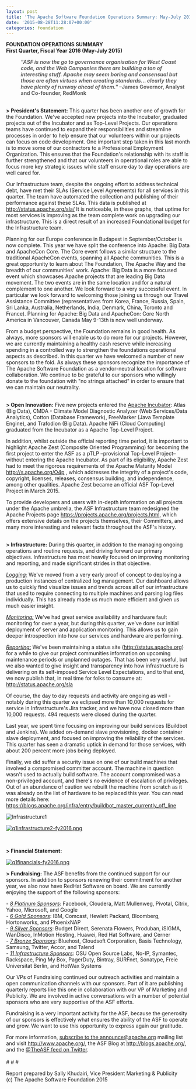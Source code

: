 ```yaml
---
layout: post
title: 'The Apache Software Foundation Operations Summary: May-July 2015'
date: '2015-08-28T11:28:07+00:00'
categories: foundation
---
```

<div><b>FOUNDATION OPERATIONS SUMMARY</b></div> 
  <div><b>First Quarter, Fiscal Year 2016 (May-July 2015)</b></div> 
  <blockquote style="margin: 0px 0px 0px 40px; border: medium none; padding: 0px;"> 
    <p><b><i>&quot;ASF is now the go to governance organisation for West Coast code, and the Web Companies there are building a ton of interesting stuff. Apache may seem boring and consensual but those are often virtues when creating standards… clearly they have plenty of runway ahead of them.&quot;&nbsp;</i></b><b>–James Governor, Analyst and Co-founder, RedMonk</b> </p> 
  </blockquote> 
  <p> </p> 
  <div> 
    <p><b><br />&gt; President's Statement:</b> This quarter has been another one of growth for the Foundation. We've accepted new projects into the Incubator, graduated projects out of the Incubator and as Top-Level Projects. Our operations teams have continued to expand their responsibilities and streamline processes in order to help ensure that our volunteers within our projects can focus on code development. One important step taken in this last month is to move some of our contractors to a Professional Employment Organization. This ensures that the Foundation's relationship with its staff is further strengthened and that our volunteers in operational roles are able to focus more key strategic issues while staff ensure day to day operations are well cared for.</p> 
    <p>Our Infrastructure team, despite the ongoing effort to address technical debt, have met their SLAs (Service Level Agreements) for all services in this quarter. The team have automated the collection and publishing of their performance against these SLAs. This data is published at <a href="http://status.apache.org/sla/">http://status.apache.org/sla/</a> It is noticeable, in these graphs, that uptime for most services is improving as the team complete work on upgrading our infrastructure. This is a direct result of an increased Foundational budget for the Infrastructure team.</p> 
    <p>Planning for our Europe conference in Budapest in September/October is now complete. This year we have split the conference into Apache: Big Data and ApacheCon Core. The Core event follows a similar structure to the traditional ApacheCon events, spanning all Apache communities. This is a great opportunity to learn about The Foundation, The Apache Way and the breadth of our communities' work. Apache: Big Data is a more focused event which showcases Apache projects that are leading Big Data movement. The two events are in the same location and for a natural complement to one another. We look forward to a very successful event. In particular we look forward to welcoming those joining us through our Travel Assistance Committee (representatives from Korea, France, Russia, Spain, Sri Lanka, Australia, Netherlands, India, Denmark, China, Toronto and France). Planning for Apache: Big Data and ApacheCon: Core North America in Vancouver, Canada May 9-13th is now well underway.</p> 
    <p>From a budget perspective, the Foundation remains in good health. As always, more sponsors will enable us to do more for our projects. However, we are currently maintaining a healthy cash reserve while increasing spending in a controlled way to strengthen the foundations operational aspects as described. In this quarter we have welcomed a number of new sponsors to the fold. As always these sponsors recognize the importance of The Apache Software Foundation as a vendor-neutral location for software collaboration. We continue to be grateful to our sponsors who willingly donate to the foundation with &quot;no strings attached&quot; in order to ensure that we can maintain our neutrality.<br /><br /></p> 
  </div> 
  <div> 
    <p><b>&gt; Open Innovation:</b>&nbsp;Five new projects entered the <a href="http://incubator.apache.org/">Apache Incubator</a>: Atlas (Big Data), CMDA - Climate Model Diagnostic Analyzer (Web Services/Data Analytics), Cotton (Database Framework), FreeMarker (Java Template Engine), and Trafodion (Big Data). Apache NiFi (Cloud Computing) graduated from the Incubator as a Apache Top-Level Project. </p> 
    <p>In addition, whilst outside the official reporting time period, it is important to highlight Apache Zest (Composite Oriented Programming) for becoming the first project to enter the ASF as a pTLP –provisional Top-Level Project– without entering the Apache Incubator. As part of its eligibility, Apache Zest had to meet the rigorous requirements of the Apache Maturity Model <a href="http://s.apache.org/O4p">http://s.apache.org/O4p</a> , which addresses the integrity of a project's code, copyright, licenses, releases, consensus building, and independence, among other qualities. Apache Zest became an official ASF Top-Level Project in March 2015. </p> 
    <p>To provide developers and users with in-depth information on all projects under the Apache umbrella, the ASF Infrastructure team redesigned the Apache Projects page&nbsp;<a href="https://projects.apache.org/projects.html,">https://projects.apache.org/projects.html,</a>&nbsp;which offers extensive details on the projects themselves, their Committers, and many more interesting and relevant facts throughout the ASF's history.<br /><br /></p> 
    <p><b>&gt; Infrastructure:</b>&nbsp;During this quarter, in addition to the managing ongoing operations and routine requests, and driving forward our primary objectives. Infrastructure has most heavily focused on improving monitoring and reporting, and made significant strides in that objective.</p> 
  </div> 
  <div> 
    <p><u><i>Logging:</i></u> We've moved from a very early proof of concept to deploying a production instances of centralized log management. Our dashboard allows us to quickly find visualize issues and trends across all of our infrastructure that used to require connecting to multiple machines and parsing log files individually. This has already made us much more efficient and given us much easier insight.</p> 
  </div> 
  <div> 
    <p><u style="font-style: italic;">Monitoring:</u> We've had great service availability and hardware fault monitoring for over a year, but during this quarter, we've done our initial deployment of server and application monitoring. This allows us to gain deeper introspection into how our services and hardware are performing.</p> 
    <p><u><i>Reporting:</i></u> We've been maintaining a status site (<a href="http://status.apache.org">http://status.apache.org</a>) for a while to give our project communities information on upcoming maintenance periods or unplanned outages. That has been very useful, but we also wanted to give insight and transparency into how infrastructure is delivering on its self-imposed Service Level Expectations, and to that end, we now publish that, in real time for folks to consume at: <a href="http://status.apache.org/sla">http://status.apache.org/sla</a></p> 
  </div> 
  <div> 
    <p>Of course, the day to day requests and activity are ongoing as well - notably during this quarter we eclipsed more than 10,000 requests for service in Infrastructure's Jira tracker, and we have now closed more than 10,000 requests. 494 requests were closed during the quarter.</p> 
    <p>Last year, we spent time focusing on improving our build services (Buildbot and Jenkins). We added on-demand slave provisioning, docker container slave deployment, and focused on improving the reliability of the services. This quarter has seen a dramatic uptick in demand for those services, with about 200 percent more jobs being deployed.&nbsp;</p> 
  </div> 
  <div> 
    <p>Finally, we did suffer a security issue on one of our build machines that involved a compromised committer account. The machine in question wasn't used to actually build software. The account compromised was a non-privileged account, and there's no evidence of escalation of privileges. Out of an abundance of caution we rebuilt the machine from scratch as it was already on the list of hardware to be replaced this year. You can read more details here: <a href="https://blogs.apache.org/infra/entry/buildbot_master_currently_off_line">https://blogs.apache.org/infra/entry/buildbot_master_currently_off_line</a></p> 
    <p><img src="https://i.imgur.com/K3njony.png" alt="Infrastructure1" /><br /></p> 
    <p><a href="https://blogs.apache.org/foundation/mediaresource/dce5b71e-ea4d-45cb-8978-0902147e4914"></a><a href="https://blogs.apache.org/foundation/mediaresource/12112b87-a810-484b-823c-8122d1b62a66"><img alt="q1infrastructure2-fy2016.png" src="https://blogs.apache.org/foundation/mediaresource/12112b87-a810-484b-823c-8122d1b62a66" /></a></p> 
  </div> 
  <div><br /></div> 
  <div> 
    <p><b>&gt; Financial Statement:</b> </p> 
    <p><a href="https://blogs.apache.org/foundation/mediaresource/ed47431d-77a3-4965-aabc-b18675ce9c18"><img alt="q1financials-fy2016.png" src="https://i.imgur.com/pdxoJTW.png" /></a></p><a href="https://blogs.apache.org/foundation/mediaresource/ed47431d-77a3-4965-aabc-b18675ce9c18"> 
      <p> </p></a> 
  </div> 
  <div> 
    <p> </p> 
    <div> 
      <p> </p> 
      <p> </p> 
      <p> </p> 
      <p><b>&gt; Fundraising:</b>&nbsp;The ASF benefits from the continued support for our sponsors. In addition to sponsors renewing their commitment for another year, we also now have RedHat Software on board. We are currently enjoying the support of the following sponsors:</p> 
    </div> 
    <div>- <u><i>8 Platinum Sponsors</i></u>: Facebook, Cloudera, Matt Mullenweg, Pivotal, Citrix, Yahoo, Microsoft, and Google</div> 
    <div>- <u><i>6 Gold Sponsors</i></u>: IBM, Comcast, Hewlett Packard, Bloomberg, Hortonworks, and PhoenixNAP</div> 
    <div>- <u><i>9 Silver Sponsors</i></u>: Budget Direct, Serenata Flowers, Produban, iSIGMA, WanDisco, InMotion Hosting, Huawei, Red Hat Software, and Cerner</div> 
    <div>- <u style="font-style: italic;">7 Bronze Sponsors</u>: Bluehost, Cloudsoft Corporation, Basis Technology, Samsung, Twitter, Accor, and Talend</div> 
    <div>- <u><i>11 Infrastructure Sponsors</i></u>: OSU Open Source Labs, No-IP, Symantec, Rackspace, Ping My Box, PagerDuty, Bintray, SURFnet, Sonatype, Freie Universitat Berlin, and HotWax Systems</div> 
    <div> 
      <p>Our VPs of Fundraising continued our outreach activities and maintain a open communication channels with our sponsors. Part of it are publishing quarterly reports like this one in collaboration with our VP of Marketing and Publicity. We are involved in active conversations with a number of potential sponsors who are very supportive of the ASF efforts.</p> 
      <p>Fundraising is a very important activity for the ASF, because the generosity of our sponsors is effectively what ensures the ability of the ASF to operate and grow. We want to use this opportunity to express again our gratitude.</p> 
      <p> </p> 
    </div> 
    <div> 
      <p> </p> 
    </div> 
  </div> 
  <div>For more information, <a href="http://www.apache.org/foundation/mailinglists.html#foundation-announce">subscribe to the announce@apache.org</a> mailing list and visit <a href="http://www.apache.org/">http://www.apache.org/</a>, the ASF Blog at <a href="http://blogs.apache.org/">http://blogs.apache.org/</a>, and the <a href="https://twitter.com/TheASF">@TheASF feed on Twitter</a>.</div> 
  <div><br /></div> 
  <div># # #</div> 
  <div> 
    <p>Report prepared by Sally Khudairi, Vice President Marketing &amp; Publicity<br />(c) The Apache Software Foundation 2015</p> 
  </div>

